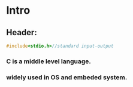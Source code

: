 # Intro
## Header:
```c
#include<stdio.h>//standard input-output 
```


### C is a middle level language.
### widely used in OS and embeded system.